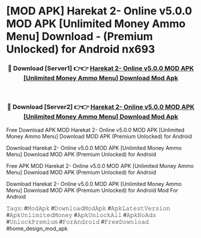 # [MOD APK] Harekat 2- Online v5.0.0 MOD APK [Unlimited Money Ammo Menu] Download - (Premium Unlocked) for Android nx693



<div align="center">
<h3>🔴 Download [Server1] 👉👉 <a href="https://momento.my/?title=Harekat_2-_Online_v5.0.0_MOD_APK_[Unlimited_Money_Ammo_Menu]_Download">Harekat 2- Online v5.0.0 MOD APK [Unlimited Money Ammo Menu] Download Mod Apk</a></h3><br>

<h3>🔴 Download [Server2] 👉👉 <a href="https://momento.my/?title=Harekat_2-_Online_v5.0.0_MOD_APK_[Unlimited_Money_Ammo_Menu]_Download">Harekat 2- Online v5.0.0 MOD APK [Unlimited Money Ammo Menu] Download Mod Apk</a></h3>
</div>



Free Download APK MOD Harekat 2- Online v5.0.0 MOD APK [Unlimited Money Ammo Menu] Download MOD APK (Premium Unlocked) for Android

Download Harekat 2- Online v5.0.0 MOD APK [Unlimited Money Ammo Menu] Download MOD APK (Premium Unlocked) for Android

Free APK MOD Harekat 2- Online v5.0.0 MOD APK [Unlimited Money Ammo Menu] Download MOD APK (Premium Unlocked) for Android

Download Harekat 2- Online v5.0.0 MOD APK [Unlimited Money Ammo Menu] Download MOD APK (Premium Unlocked) for Android Mod For Android

𝚃𝚊𝚐𝚜: #𝙼𝚘𝚍𝙰𝚙𝚔 #𝙳𝚘𝚠𝚗𝚕𝚘𝚊𝚍𝙼𝚘𝚍𝙰𝚙𝚔 #𝙰𝚙𝚔𝙻𝚊𝚝𝚎𝚜𝚝𝚅𝚎𝚛𝚜𝚒𝚘𝚗 #𝙰𝚙𝚔𝚄𝚗𝚕𝚒𝚖𝚒𝚝𝚎𝚍𝙼𝚘𝚗𝚎𝚢 #𝙰𝚙𝚔𝚄𝚗𝚕𝚘𝚌𝚔𝙰𝚕𝚕 #𝙰𝚙𝚔𝙽𝚘𝙰𝚍𝚜 #𝚄𝚗𝚕𝚘𝚌𝚔𝙿𝚛𝚎𝚖𝚒𝚞𝚖 #𝙵𝚘𝚛𝙰𝚗𝚍𝚛𝚘𝚒𝚍 #𝙵𝚛𝚎𝚎𝙳𝚘𝚠𝚗𝚕𝚘𝚊𝚍 #home_design_mod_apk
